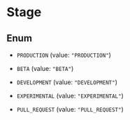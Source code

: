 

# Stage

## Enum


* `PRODUCTION` (value: `"PRODUCTION"`)

* `BETA` (value: `"BETA"`)

* `DEVELOPMENT` (value: `"DEVELOPMENT"`)

* `EXPERIMENTAL` (value: `"EXPERIMENTAL"`)

* `PULL_REQUEST` (value: `"PULL_REQUEST"`)



